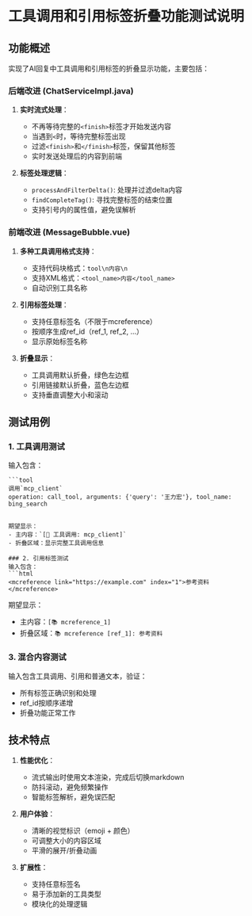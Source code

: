 # 工具调用和引用标签折叠功能测试说明

## 功能概述

实现了AI回复中工具调用和引用标签的折叠显示功能，主要包括：

### 后端改进 (ChatServiceImpl.java)

1. **实时流式处理**：
   - 不再等待完整的`<finish>`标签才开始发送内容
   - 当遇到`<`时，等待完整标签出现
   - 过滤`<finish>`和`</finish>`标签，保留其他标签
   - 实时发送处理后的内容到前端

2. **标签处理逻辑**：
   - `processAndFilterDelta()`: 处理并过滤delta内容
   - `findCompleteTag()`: 寻找完整标签的结束位置
   - 支持引号内的属性值，避免误解析

### 前端改进 (MessageBubble.vue)

1. **多种工具调用格式支持**：
   - 支持代码块格式：```tool\n内容\n```
   - 支持XML格式：`<tool_name>内容</tool_name>`
   - 自动识别工具名称

2. **引用标签处理**：
   - 支持任意标签名（不限于mcreference）
   - 按顺序生成ref_id（ref_1, ref_2, ...）
   - 显示原始标签名称

3. **折叠显示**：
   - 工具调用默认折叠，绿色左边框
   - 引用链接默认折叠，蓝色左边框
   - 支持垂直调整大小和滚动

## 测试用例

### 1. 工具调用测试
输入包含：
```
```tool
调用`mcp_client`
operation: call_tool, arguments: {'query': '王力宏'}, tool_name: bing_search
```
```

期望显示：
- 主内容：`[🔧 工具调用: mcp_client]`
- 折叠区域：显示完整工具调用信息

### 2. 引用标签测试
输入包含：
```html
<mcreference link="https://example.com" index="1">参考资料</mcreference>
```

期望显示：
- 主内容：`[📚 mcreference_1]`
- 折叠区域：`📚 mcreference [ref_1]: 参考资料`

### 3. 混合内容测试
输入包含工具调用、引用和普通文本，验证：
- 所有标签正确识别和处理
- ref_id按顺序递增
- 折叠功能正常工作

## 技术特点

1. **性能优化**：
   - 流式输出时使用文本渲染，完成后切换markdown
   - 防抖滚动，避免频繁操作
   - 智能标签解析，避免误匹配

2. **用户体验**：
   - 清晰的视觉标识（emoji + 颜色）
   - 可调整大小的内容区域
   - 平滑的展开/折叠动画

3. **扩展性**：
   - 支持任意标签名
   - 易于添加新的工具类型
   - 模块化的处理逻辑
